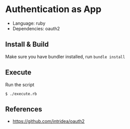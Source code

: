 # Authentication as App

* Language: ruby 
* Dependencies: oauth2

## Install & Build

Make sure you have bundler installed, run `bundle install`

## Execute

Run the script

    $ ./execute.rb

## References

* https://github.com/intridea/oauth2
